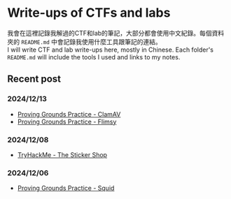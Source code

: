# Write-ups of CTFs and labs
我會在這裡記錄我解過的CTF和lab的筆記，大部分都會使用中文紀錄。每個資料夾的 `README.md` 中會記錄我使用什麼工具跟筆記的連結。   
I will write CTF and lab write-ups here, mostly in Chinese. Each folder's `README.md` will include the tools I used and links to my notes.

## Recent post

### 2024/12/13

- [Proving Grounds Practice - ClamAV](/OffSec/Proving%20Grounds%20Practice/ClamAV.md)
- [Proving Grounds Practice - Flimsy](/OffSec/Proving%20Grounds%20Practice/Flimsy.md)

### 2024/12/08

- [TryHackMe - The Sticker Shop](Tryhackme/The%20Sticker%20Shop.md)

### 2024/12/06
- [Proving Grounds Practice - Squid](/OffSec/Proving%20Grounds%20Practice/Squid.md)